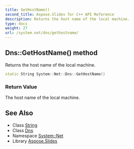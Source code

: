 ```yaml
---
title: GetHostName()
second_title: Aspose.Slides for C++ API Reference
description: Returns the host name of the local machine.
type: docs
weight: 27
url: /system.net/dns/gethostname/
---
```

## Dns::GetHostName() method


Returns the host name of the local machine.

```cpp
static String System::Net::Dns::GetHostName()
```


### Return Value

The host name of the local machine.

## See Also

* Class [String](../../../system/string/)
* Class [Dns](../)
* Namespace [System::Net](../../)
* Library [Aspose.Slides](../../../)